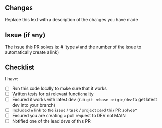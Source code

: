 ## Changes
Replace this text with a description of the changes you have made

## Issue (if any)

The issue this PR solves is: #
(type # and the number of the issue to automatically create a link)

## Checklist
I have:

- [ ] Run this code locally to make sure that it works
- [ ] Written tests for _all_ relevant functionality
- [ ] Ensured it works with latest dev (run `git rebase origin/dev` to get latest dev into your branch)
- [ ] Included a link to the issue / task / project card this PR solves*
- [ ] Ensured you are creating a pull request to DEV not MAIN
- [ ] Notified one of the lead devs of this PR
